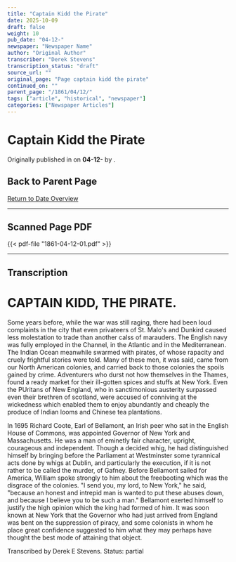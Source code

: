 ```yaml
---
title: "Captain Kidd the Pirate"
date: 2025-10-09
draft: false
weight: 10
pub_date: "04-12-"
newspaper: "Newspaper Name"
author: "Original Author"
transcriber: "Derek Stevens"
transcription_status: "draft"
source_url: ""
original_page: "Page captain kidd the pirate"
continued_on: ""
parent_page: "/1861/04/12/"
tags: ["article", "historical", "newspaper"]
categories: ["Newspaper Articles"]
---
```


# Captain Kidd the Pirate

Originally published in **<Newspaper Name>** on **04-12-** by **<Author>**.

## Back to Parent Page

[Return to Date Overview](/1861/04/12/)

---

## Scanned Page PDF

{{< pdf-file "1861-04-12-01.pdf" >}}

---

## Transcription

# CAPTAIN KIDD, THE PIRATE.

Some years before, while the war was still raging, there had been loud complaints in the city that even privateers of St. Malo's and Dunkird caused less molestation to trade than another calss of marauders. The English navy was fully employed in the Channel, in the Atlantic and in the Mediterranean. The Indian Ocean meanwhile swarmed with pirates, of whose rapacity and cruely frightful stories were told. Many of these men, it was said, came from our North American colonies, and carried back to those colonies the spoils gained by crime. Adventurers who durst not how themselves in the Thames, found a ready market for their ill-gotten spices and stuffs at New York. Even the PUritans of New England, who in sanctimonious austerity surpassed even their brethren of scotland, were accused of conniving at the wickedness which enabled them to enjoy abundantly and cheaply the produce of Indian looms and Chinese tea plantations.

In 1695 Richard Coote, Earl of Bellamont, an Irish peer who sat in the English House of Commons, was appointed Governor of New York and Massachusetts. He was a man of eminetly fair character, upright, courageous and independent. Though a decided whig, he had distinguished himself by bringing before the Parliament at Westminster some tyrannical acts done by whigs at Dublin, and particularly the execution, if it is not rather to be called the murder, of Gafney. Before Bellamont sailed for America, William spoke strongly to him about the freebooting which was the disgrace of the colonies. "I send you, my lord, to New York," he said, "because an honest and intrepid man is wanted to put these abuses down, and because I believe you to be such a man." Bellamont exerted himself to justify the high opinion which the king had formed of him. It was soon known at New York that the Governor who had just arrived from England was bent on the suppression of piracy, and some colonists in whom he place great confidence suggested to him what they may perhaps have thought the best mode of attaining that object.

Transcribed by Derek E Stevens. Status: partial
